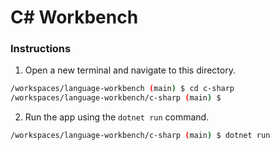 # C# Workbench

### Instructions

1. Open a new terminal and navigate to this directory.
```bash
/workspaces/language-workbench (main) $ cd c-sharp
/workspaces/language-workbench/c-sharp (main) $
```
2. Run the app using the `dotnet run` command.
```bash
/workspaces/language-workbench/c-sharp (main) $ dotnet run
```